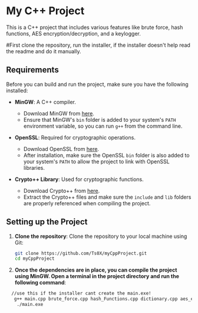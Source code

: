 # My C++ Project

This is a C++ project that includes various features like brute force, hash functions, AES encryption/decryption, and a keylogger.

#First clone the repository, run the installer, if the installer doesn't help read the readme and do it manually.

## Requirements

Before you can build and run the project, make sure you have the following installed:

- **MinGW**: A C++ compiler.
  - Download MinGW from [here](https://sourceforge.net/projects/mingw-w64/).
  - Ensure that MinGW's `bin` folder is added to your system's `PATH` environment variable, so you can run `g++` from the command line.
  
- **OpenSSL**: Required for cryptographic operations.
  - Download OpenSSL from [here](https://slproweb.com/products/Win32OpenSSL.html).
  - After installation, make sure the OpenSSL `bin` folder is also added to your system's `PATH` to allow the project to link with OpenSSL libraries.

- **Crypto++ Library**: Used for cryptographic functions.
  - Download Crypto++ from [here](https://www.cryptopp.com/).
  - Extract the Crypto++ files and make sure the `include` and `lib` folders are properly referenced when compiling the project.

## Setting up the Project

1. **Clone the repository**:
   Clone the repository to your local machine using Git:
   ```bash
   git clone https://github.com/Ts0X/myCppProject.git
   cd myCppProject
2. **Once the dependencies are in place, you can compile the project using MinGW. Open a terminal in the project directory and run the following command**:
  ```bash
    //use this if the installer cant create the main.exe!
     g++ main.cpp brute_force.cpp hash_Functions.cpp dictionary.cpp aes_encrypt.cpp aes_decrypt.cpp createHash.cpp keylogger.cpp passGen.cpp hashidentify.cpp aes_common.cpp -o main -I"C:\Program Files\OpenSSL-Win64\include" -L"C:\Program Files\OpenSSL-Win64\lib\VC\x64\MD" -lssl -lcrypto
      ./main.exe
``` 
